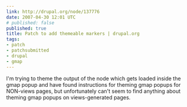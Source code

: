```yaml
---
link: http://drupal.org/node/137776
date: 2007-04-30 12:01 UTC
# published: false
published: true
title: Patch to add themeable markers | drupal.org
tags:
- patch
- patchsubmitted
- drupal
- gmap
---
```


I'm trying to theme the output of the node which gets loaded inside the gmap popup and have found instructions for theming gmap popups for NON-views pages, but unfortunately can't seem to find anything about theming gmap popups on views-generated pages.
